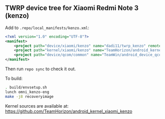 ## TWRP device tree for Xiaomi Redmi Note 3 (kenzo)

Add to `.repo/local_manifests/kenzo.xml`:

```xml
<?xml version="1.0" encoding="UTF-8"?>
<manifest>
    <project path="device/xiaomi/kenzo" name="dadi11/twrp_kenzo" remote="github" revision="twrp-kenzo-inline" />
    <project path="kernel/xiaomi/kenzo" name="TeamHorizon/android_kernel_xiaomi_kenzo" remote="github" revision="n" />
    <project path="device/qcom/common" name="TeamWin/android_device_qcom_common" remote="github" revision="android-7.1" />
</manifest>
```

Then run `repo sync` to check it out.

To build:

```sh
. build/envsetup.sh
lunch omni_kenzo-eng
make -j8 recoveryimage
```

Kernel sources are available at: https://github.com/TeamHorizon/android_kernel_xiaomi_kenzo

